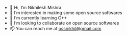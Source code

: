 - 👋 Hi, I’m Nikhilesh Mishra
- 👀 I’m interested in making some open source softwares
- 🌱 I’m currently learning C++
- 💞️ I’m looking to collaborate on open source softwares
- 📫 You can reach me at ossnikhil@gmail.com

<!---
ossnikhil/ossnikhil is a ✨ special ✨ repository because its `README.md` (this file) appears on your GitHub profile.
You can click the Preview link to take a look at your changes.
--->
